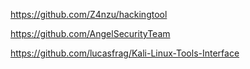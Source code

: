 https://github.com/Z4nzu/hackingtool

https://github.com/AngelSecurityTeam

https://github.com/lucasfrag/Kali-Linux-Tools-Interface
